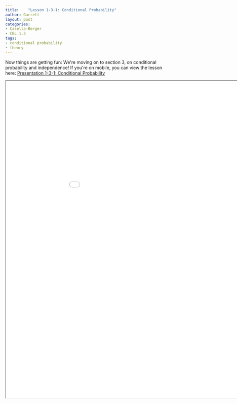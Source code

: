```yaml
---
title:    "Lesson 1-3-1: Conditional Probability"
author: Garrett
layout: post
categories:
- Casella-Berger
- CBL 1.3
tags:
- conditional probability
- theory
---
```


Now things are getting fun:  We're moving on to section 3, on conditional probability and independence! If you're on mobile, you can view the lesson here: [Presentation 1-3-1: Conditional Probability](/lessons/Presentation-1-3-1-Conditional-Probability.pdf)

<iframe src="/lessons/Presentation-1-3-1-Conditional-Probability.pdf" width="1000" height="1000"> </iframe>